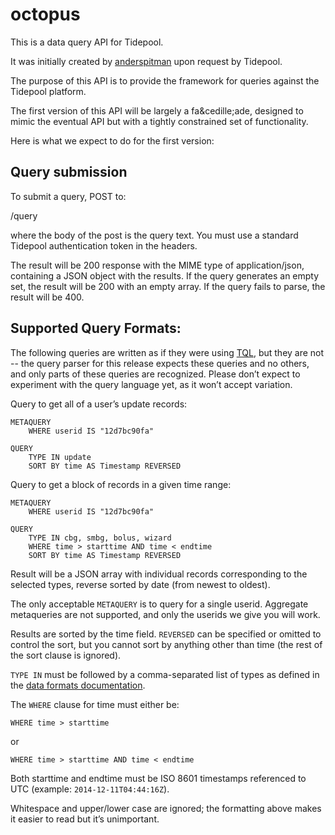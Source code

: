 octopus
=======

This is a data query API for Tidepool.

It was initially created by [anderspitman](https://github.com/anderspitman) upon request by Tidepool.

The purpose of this API is to provide the framework for queries against the Tidepool platform.

The first version of this API will be largely a fa&cedille;ade, designed to mimic the eventual API but with a tightly constrained set of functionality.

Here is what we expect to do for the first version:

## Query submission

To submit a query, POST to:

/query

where the body of the post is the query text. You must use a standard Tidepool authentication token in the headers.

The result will be 200 response with the MIME type of application/json, containing a JSON object with the results. If the query generates an empty set, the result will be 200 with an empty array. If the query fails to parse, the result will be 400.


## Supported Query Formats:

The following queries are written as if they were using [TQL](http://developer.tidepool.io/queries-and-notifications/), but they are not -- the query parser for this release expects these queries and no others, and only parts of these queries are recognized. Please don’t expect to experiment with the query language yet, as it won’t accept variation.

Query to get all of a user’s update records:

    METAQUERY
        WHERE userid IS "12d7bc90fa"

    QUERY
        TYPE IN update
        SORT BY time AS Timestamp REVERSED

Query to get a block of records in a given time range:

    METAQUERY
        WHERE userid IS "12d7bc90fa"

    QUERY
        TYPE IN cbg, smbg, bolus, wizard
        WHERE time > starttime AND time < endtime
        SORT BY time AS Timestamp REVERSED

Result will be a JSON array with individual records corresponding to the selected types, reverse sorted by date (from newest to oldest).

The only acceptable `METAQUERY` is to query for a single userid. Aggregate metaqueries are not supported, and only the userids we give you will work.

Results are sorted by the time field. `REVERSED` can be specified or omitted to control the sort, but you cannot sort by anything other than time (the rest of the sort clause is ignored).

`TYPE IN` must be followed by a comma-separated list of types as defined in the [data formats documentation](http://developer.tidepool.io/data-model/v1/).

The `WHERE` clause for time must either be:

    WHERE time > starttime
or

    WHERE time > starttime AND time < endtime

Both starttime and endtime must be ISO 8601 timestamps referenced to UTC (example: `2014-12-11T04:44:16Z`).

Whitespace and upper/lower case are ignored; the formatting above makes it easier to read but it’s unimportant.

